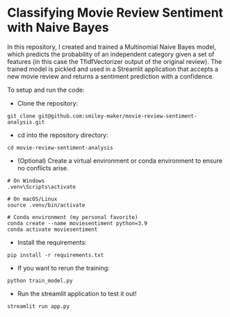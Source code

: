 # Classifying Movie Review Sentiment with Naive Bayes

In this repository, I created and trained a Multinomial Naive Bayes model, which predicts the probability of an independent category given a set of features (in this case the TfidfVectorizer output of the original review). The trained model is pickled and used in a Streamlit application that accepts a new movie review and returns a sentiment prediction with a confidence. 

To setup and run the code: 

- Clone the repository:
```[bash]
git clone git@github.com:smiley-maker/movie-review-sentiment-analysis.git
```
- cd into the repository directory:
```[bash]
cd movie-review-sentiment-analysis
```
- (Optional) Create a virtual environment or conda environment to ensure no conflicts arise.
```[bash]
# On Windows
.venv\Scripts\activate

# On macOS/Linux
source .venv/bin/activate

# Conda environment (my personal favorite)
conda create --name moviesentiment python=3.9
conda activate moviesentiment
```
- Install the requirements: 
```[bash]
pip install -r requirements.txt
```
- If you want to rerun the training:
```[bash]
python train_model.py
```
- Run the streamlit application to test it out!
```[bash]
streamlit run app.py
```

